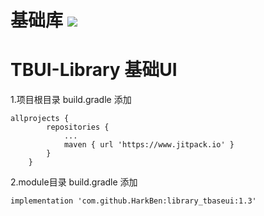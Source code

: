 # 基础库 [![](https://jitpack.io/v/HarkBen/library_tbaseui.svg)](https://jitpack.io/#HarkBen/library_tbaseui)
# TBUI-Library 基础UI

1.项目根目录 build.gradle 添加
```
allprojects {
		repositories {
			...
			maven { url 'https://www.jitpack.io' }
		}
	}
```

2.module目录 build.gradle 添加

```
implementation 'com.github.HarkBen:library_tbaseui:1.3'
```


